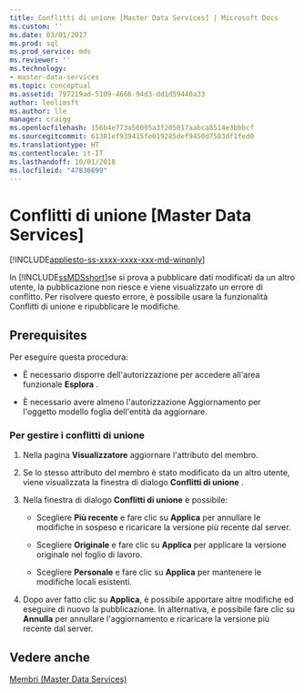 ```yaml
---
title: Conflitti di unione [Master Data Services] | Microsoft Docs
ms.custom: ''
ms.date: 03/01/2017
ms.prod: sql
ms.prod_service: mds
ms.reviewer: ''
ms.technology:
- master-data-services
ms.topic: conceptual
ms.assetid: 797219ad-5109-4666-94d3-dd1d59440a33
author: leolimsft
ms.author: lle
manager: craigg
ms.openlocfilehash: 156b4e773a56095a3f205017aabca8514e3bbbcf
ms.sourcegitcommit: 61381ef939415fe019285def9450d7583df1fed0
ms.translationtype: HT
ms.contentlocale: it-IT
ms.lasthandoff: 10/01/2018
ms.locfileid: "47836699"
---
```

# <a name="merge-conflicts-master-data-services"></a>Conflitti di unione [Master Data Services]

[!INCLUDE[appliesto-ss-xxxx-xxxx-xxx-md-winonly](../includes/appliesto-ss-xxxx-xxxx-xxx-md-winonly.md)]

  In [!INCLUDE[ssMDSshort](../includes/ssmdsshort-md.md)]se si prova a pubblicare dati modificati da un altro utente, la pubblicazione non riesce e viene visualizzato un errore di conflitto. Per risolvere questo errore, è possibile usare la funzionalità Conflitti di unione e ripubblicare le modifiche.  
  
## <a name="prerequisites"></a>Prerequisites  
 Per eseguire questa procedura:  
  
-   È necessario disporre dell'autorizzazione per accedere all'area funzionale **Esplora** .  
  
-   È necessario avere almeno l'autorizzazione Aggiornamento per l'oggetto modello foglia dell'entità da aggiornare.  
  
### <a name="to-merge-conflicts"></a>Per gestire i conflitti di unione  
  
1.  Nella pagina **Visualizzatore** aggiornare l'attributo del membro.  
  
2.  Se lo stesso attributo del membro è stato modificato da un altro utente, viene visualizzata la finestra di dialogo **Conflitti di unione** .  
  
3.  Nella finestra di dialogo **Conflitti di unione** è possibile:  
  
    -   Scegliere **Più recente** e fare clic su **Applica** per annullare le modifiche in sospeso e ricaricare la versione più recente dal server.  
  
    -   Scegliere **Originale** e fare clic su **Applica** per applicare la versione originale nel foglio di lavoro.  
  
    -   Scegliere **Personale** e fare clic su **Applica** per mantenere le modifiche locali esistenti.  
  
4.  Dopo aver fatto clic su **Applica**, è possibile apportare altre modifiche ed eseguire di nuovo la pubblicazione. In alternativa, è possibile fare clic su **Annulla** per annullare l'aggiornamento e ricaricare la versione più recente dal server.  
  
## <a name="see-also"></a>Vedere anche  
 [Membri &#40;Master Data Services&#41;](../master-data-services/members-master-data-services.md)  
  
  
